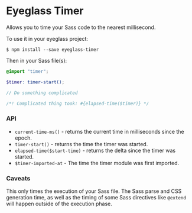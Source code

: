 # Eyeglass Timer

Allows you to time your Sass code to the nearest millisecond.

To use it in your eyeglass project:

```
$ npm install --save eyeglass-timer
```

Then in your Sass file(s):

```scss
@import "timer";

$timer: timer-start();

// Do something complicated

/*! Complicated thing took: #{elapsed-time($timer)} */

```

### API

* `current-time-ms()` - returns the current time in milliseconds since
  the epoch.
* `timer-start()` - returns the time the timer was started.
* `elapsed-time($start-time)` - returns the delta since the timer was
  started.
* `$timer-imported-at` - The time the timer module was first imported.

### Caveats

This only times the execution of your Sass file. The Sass parse and
CSS generation time, as well as the timing of some Sass directives
like `@extend` will happen outside of the execution phase.

